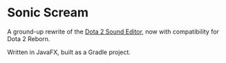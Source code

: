 # Sonic Scream
A ground-up rewrite of the [Dota 2 Sound Editor](https://github.com/pingzing/dota2-sound-editor), 
now with compatibility for Dota 2 Reborn.

Written in JavaFX, built as a Gradle project.
